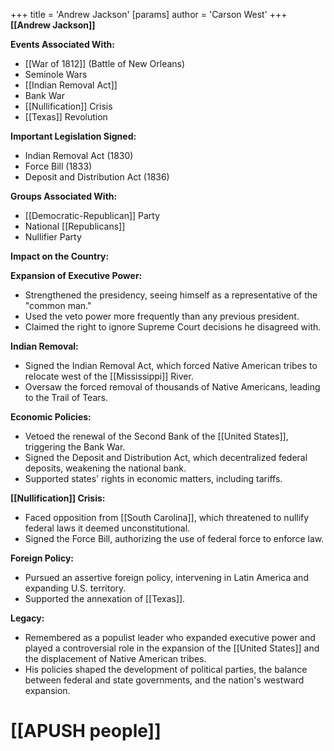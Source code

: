 +++
 title = 'Andrew Jackson'
[params]
	author = 'Carson West'
+++
**[[Andrew Jackson]]**

**Events Associated With:**

* [[War of 1812]] (Battle of New Orleans)
* Seminole Wars
* [[Indian Removal Act]]
* Bank War
* [[Nullification]] Crisis
* [[Texas]] Revolution

**Important Legislation Signed:**

* Indian Removal Act (1830)
* Force Bill (1833)
* Deposit and Distribution Act (1836)

**Groups Associated With:**

* [[Democratic-Republican]] Party
* National [[Republicans]]
* Nullifier Party

**Impact on the Country:**

**Expansion of Executive Power:**

* Strengthened the presidency, seeing himself as a representative of the "common man."
* Used the veto power more frequently than any previous president.
* Claimed the right to ignore Supreme Court decisions he disagreed with.

**Indian Removal:**

* Signed the Indian Removal Act, which forced Native American tribes to relocate west of the [[Mississippi]] River.
* Oversaw the forced removal of thousands of Native Americans, leading to the Trail of Tears.

**Economic Policies:**

* Vetoed the renewal of the Second Bank of the [[United States]], triggering the Bank War.
* Signed the Deposit and Distribution Act, which decentralized federal deposits, weakening the national bank.
* Supported states' rights in economic matters, including tariffs.

**[[Nullification]] Crisis:**

* Faced opposition from [[South Carolina]], which threatened to nullify federal laws it deemed unconstitutional.
* Signed the Force Bill, authorizing the use of federal force to enforce law.

**Foreign Policy:**

* Pursued an assertive foreign policy, intervening in Latin America and expanding U.S. territory.
* Supported the annexation of [[Texas]].

**Legacy:**

* Remembered as a populist leader who expanded executive power and played a controversial role in the expansion of the [[United States]] and the displacement of Native American tribes.
* His policies shaped the development of political parties, the balance between federal and state governments, and the nation's westward expansion.
# [[APUSH people]]